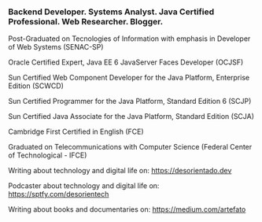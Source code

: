 ### Backend Developer. Systems Analyst. Java Certified Professional. Web Researcher. Blogger.

Post-Graduated on Tecnologies of Information with emphasis in Developer of Web Systems (SENAC-SP)

Oracle Certified Expert, Java EE 6 JavaServer Faces Developer (OCJSF)

Sun Certified Web Component Developer for the Java Platform, Enterprise Edition (SCWCD)

Sun Certified Programmer for the Java Platform, Standard Edition 6 (SCJP)

Sun Certified Java Associate for the Java Platform, Standard Edition (SCJA)

Cambridge First Certified in English (FCE)

Graduated on Telecommunications with Computer Science (Federal Center of Technological - IFCE)

Writing about technology and digital life on: https://desorientado.dev

Podcaster about technology and digital life on: https://sptfy.com/desorientech

Writing about books and documentaries on: https://medium.com/artefato 

<!--
**brunogarvas/brunogarvas** is a ✨ _special_ ✨ repository because its `README.md` (this file) appears on your GitHub profile.

Here are some ideas to get you started:

- 🔭 I’m currently working on ...
- 🌱 I’m currently learning ...
- 👯 I’m looking to collaborate on ...
- 🤔 I’m looking for help with ...
- 💬 Ask me about ...
- 📫 How to reach me: ...
- 😄 Pronouns: ...
- ⚡ Fun fact: ...
-->
